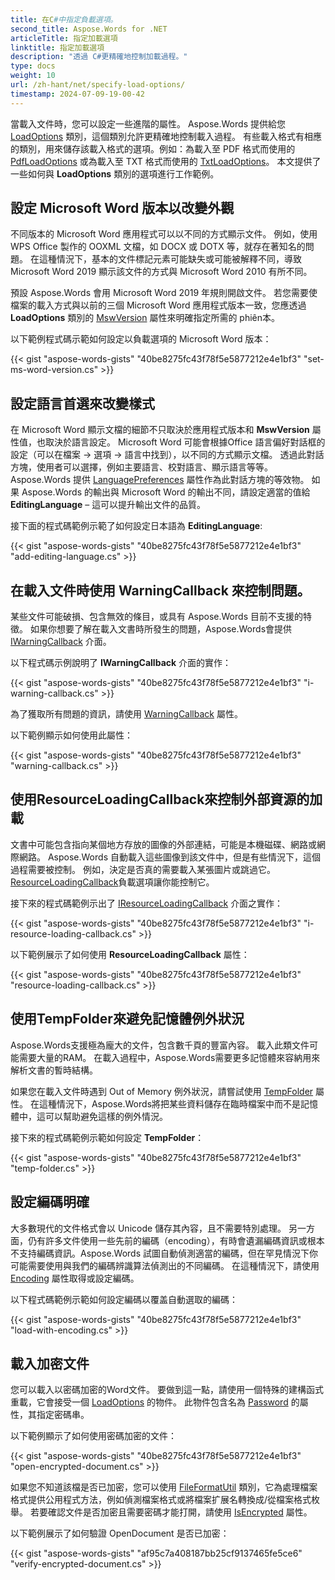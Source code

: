```yaml
---
title: 在C#中指定負載選項。
second_title: Aspose.Words for .NET
articleTitle: 指定加載選項
linktitle: 指定加載選項
description: "透過 C#更精確地控制加載過程。"
type: docs
weight: 10
url: /zh-hant/net/specify-load-options/
timestamp: 2024-07-09-19-00-42
---
```


當載入文件時，您可以設定一些進階的屬性。 Aspose.Words 提供給您 [LoadOptions](https://reference.aspose.com/words/net/aspose.words.loading/loadoptions/) 類別，這個類別允許更精確地控制載入過程。 有些載入格式有相應的類別，用來儲存該載入格式的選項。例如：為載入至 PDF 格式而使用的 [PdfLoadOptions](https://reference.aspose.com/words/net/aspose.words.loading/pdfloadoptions/) 或為載入至 TXT 格式而使用的 [TxtLoadOptions](https://reference.aspose.com/words/net/aspose.words.loading/txtloadoptions/)。 本文提供了一些如何與 **LoadOptions** 類別的選項進行工作範例。

## 設定 Microsoft Word 版本以改變外觀

不同版本的 Microsoft Word 應用程式可以以不同的方式顯示文件。 例如，使用 WPS Office 製作的 OOXML 文檔，如 DOCX 或 DOTX 等，就存在著知名的問題。 在這種情況下，基本的文件標記元素可能缺失或可能被解釋不同，導致 Microsoft Word 2019 顯示該文件的方式與 Microsoft Word 2010 有所不同。

預設 Aspose.Words 會用 Microsoft Word 2019 年規則開啟文件。 若您需要使檔案的載入方式與以前的三個 Microsoft Word 應用程式版本一致，您應透過 **LoadOptions** 類別的 [MswVersion](https://reference.aspose.com/words/net/aspose.words.loading/loadoptions/mswversion/) 屬性來明確指定所需的 phiên本。

以下範例程式碼示範如何設定以負載選項的 Microsoft Word 版本：

{{< gist "aspose-words-gists" "40be8275fc43f78f5e5877212e4e1bf3" "set-ms-word-version.cs" >}}

## 設定語言首選來改變樣式

在 Microsoft Word 顯示文檔的細節不只取決於應用程式版本和 **MswVersion** 屬性值，也取決於語言設定。 Microsoft Word 可能會根據Office 語言偏好對話框的設定（可以在檔案 → 選項 → 語言中找到），以不同的方式顯示文檔。 透過此對話方塊，使用者可以選擇，例如主要語言、校對語言、顯示語言等等。 Aspose.Words 提供 [LanguagePreferences](https://reference.aspose.com/words/net/aspose.words.loading/languagepreferences/) 屬性作為此對話方塊的等效物。 如果 Aspose.Words 的輸出與 Microsoft Word 的輸出不同，請設定適當的值給 **EditingLanguage** – 這可以提升輸出文件的品質。

接下面的程式碼範例示範了如何設定日本語為 **EditingLanguage**:

{{< gist "aspose-words-gists" "40be8275fc43f78f5e5877212e4e1bf3" "add-editing-language.cs" >}}

## 在載入文件時使用 WarningCallback 來控制問題。

某些文件可能破損、包含無效的條目，或具有 Aspose.Words 目前不支援的特徵。 如果你想要了解在載入文書時所發生的問題，Aspose.Words會提供 [IWarningCallback](https://reference.aspose.com/words/net/aspose.words/iwarningcallback/) 介面。

以下程式碼示例說明了 **IWarningCallback** 介面的實作：

{{< gist "aspose-words-gists" "40be8275fc43f78f5e5877212e4e1bf3" "i-warning-callback.cs" >}}

為了獲取所有問題的資訊，請使用 [WarningCallback](https://reference.aspose.com/words/net/aspose.words.loading/loadoptions/warningcallback/) 屬性。

以下範例顯示如何使用此屬性：

{{< gist "aspose-words-gists" "40be8275fc43f78f5e5877212e4e1bf3" "warning-callback.cs" >}}

## 使用ResourceLoadingCallback來控制外部資源的加載

文書中可能包含指向某個地方存放的圖像的外部連結，可能是本機磁碟、網路或網際網路。 Aspose.Words 自動載入這些圖像到該文件中，但是有些情況下，這個過程需要被控制。 例如，決定是否真的需要載入某張圖片或跳過它。 [ResourceLoadingCallback](https://reference.aspose.com/words/net/aspose.words.loading/loadoptions/resourceloadingcallback/)負載選項讓你能控制它。

接下來的程式碼範例示出了 [IResourceLoadingCallback](https://reference.aspose.com/words/net/aspose.words.loading/iresourceloadingcallback/) 介面之實作：

{{< gist "aspose-words-gists" "40be8275fc43f78f5e5877212e4e1bf3" "i-resource-loading-callback.cs" >}}

以下範例展示了如何使用 **ResourceLoadingCallback** 屬性：

{{< gist "aspose-words-gists" "40be8275fc43f78f5e5877212e4e1bf3" "resource-loading-callback.cs" >}}

## 使用TempFolder來避免記憶體例外狀況

Aspose.Words支援極為龐大的文件，包含數千頁的豐富內容。 載入此類文件可能需要大量的RAM。 在載入過程中，Aspose.Words需要更多記憶體來容納用來解析文書的暫時結構。

如果您在載入文件時遇到 Out of Memory 例外狀況，請嘗試使用 [TempFolder](https://reference.aspose.com/words/net/aspose.words.loading/loadoptions/tempfolder/) 屬性。 在這種情況下，Aspose.Words將把某些資料儲存在臨時檔案中而不是記憶體中，這可以幫助避免這樣的例外情況。

接下來的程式碼範例示範如何設定 **TempFolder**：

{{< gist "aspose-words-gists" "40be8275fc43f78f5e5877212e4e1bf3" "temp-folder.cs" >}}

## 設定編碼明確

大多數現代的文件格式會以 Unicode 儲存其內容，且不需要特別處理。 另一方面，仍有許多文件使用一些先前的編碼（encoding），有時會遺漏編碼資訊或根本不支持編碼資訊。Aspose.Words 試圖自動偵測適當的編碼，但在罕見情況下你可能需要使用與我們的編碼辨識算法偵測出的不同編碼。 在這種情況下，請使用 [Encoding](https://reference.aspose.com/words/net/aspose.words.loading/loadoptions/encoding/) 屬性取得或設定編碼。

以下程式碼範例示範如何設定編碼以覆盖自動選取的編碼：

{{< gist "aspose-words-gists" "40be8275fc43f78f5e5877212e4e1bf3" "load-with-encoding.cs" >}}

## 載入加密文件

您可以載入以密碼加密的Word文件。 要做到這一點，請使用一個特殊的建構函式重載，它會接受一個 [LoadOptions](https://reference.aspose.com/words/net/aspose.words.loading/loadoptions/) 的物件。 此物件包含名為 [Password](https://reference.aspose.com/words/net/aspose.words.loading/loadoptions/password/) 的屬性，其指定密碼串。

以下範例顯示了如何使用密碼加密的文件：

{{< gist "aspose-words-gists" "40be8275fc43f78f5e5877212e4e1bf3" "open-encrypted-document.cs" >}}

如果您不知道該檔是否已加密，您可以使用 [FileFormatUtil](https://reference.aspose.com/words/net/aspose.words/fileformatutil/) 類別，它為處理檔案格式提供公用程式方法，例如偵測檔案格式或將檔案扩展名轉換成/從檔案格式枚舉。 若要確認文件是否加密且需要密碼才能打開，請使用 [IsEncrypted](https://reference.aspose.com/words/net/aspose.words/fileformatinfo/isencrypted/) 屬性。

以下範例展示了如何驗證 OpenDocument 是否已加密：

{{< gist "aspose-words-gists" "af95c7a408187bb25cf9137465fe5ce6" "verify-encrypted-document.cs" >}}
